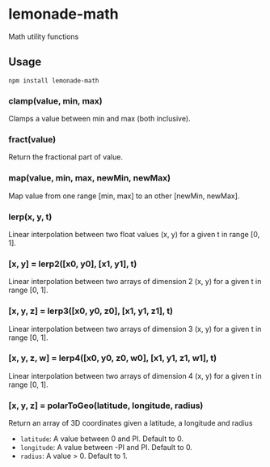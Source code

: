 # lemonade-math
Math utility functions

## Usage

`npm install lemonade-math`

### clamp(value, min, max)
Clamps a value between min and max (both inclusive).

### fract(value)
Return the fractional part of value.

### map(value, min, max, newMin, newMax)
Map value from one range [min, max] to an other [newMin, newMax].

### lerp(x, y, t)
Linear interpolation between two float values (x, y) for a given t in range [0, 1].

### [x, y] = lerp2([x0, y0], [x1, y1], t)
Linear interpolation between two arrays of dimension 2 (x, y) for a given t in range [0, 1].

### [x, y, z] = lerp3([x0, y0, z0], [x1, y1, z1], t)
Linear interpolation between two arrays of dimension 3 (x, y) for a given t in range [0, 1].

### [x, y, z, w] = lerp4([x0, y0, z0, w0], [x1, y1, z1, w1], t)
Linear interpolation between two arrays of dimension 4 (x, y) for a given t in range [0, 1].

### [x, y, z] = polarToGeo(latitude, longitude, radius)
Return an array of 3D coordinates given a latitude, a longitude and radius
- `latitude`: A value between 0 and PI. Default to 0.
- `longitude`: A value between -PI and PI. Default to 0.
- `radius`: A value > 0. Default to 1.